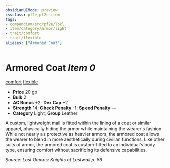 ```yaml
---
obsidianUIMode: preview
cssclass: pf2e,pf2e-item
tags:
- compendium/src/pf2e/lokl
- item/category/armor/light
- trait/comfort
- trait/flexible
aliases: ["Armored Coat"]
---
```

# Armored Coat *Item 0*  
[comfort](../../../rules/traits/comfort.md)  [flexible](../../../rules/traits/flexible.md)  

- **Price** 20 gp
- **Bulk** 2
- **AC Bonus** +2; **Dex Cap** +2
- **Strength** 14; **Check Penalty** -1; **Speed Penalty** —
- **Category** Light; **Group** Leather 

A custom, lightweight mail is fitted within the lining of a coat or similar apparel, physically hiding the armor while maintaining the wearer's fashion. While not nearly as protective as heavier armors, the armored coat allows the wearer to blend in more aesthetically during civilian functions. Like other suits of armor, the armored coat is custom-fitted to an individual's body type, ensuring comfort without sacrificing its defensive capabilities.

*Source: Lost Omens: Knights of Lastwall p. 86*